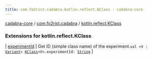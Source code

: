```yaml
---
title: com.fo2rist.cadabra.kotlin.reflect.KClass - cadabra-core
---
```


[cadabra-core](../../index.html) / [com.fo2rist.cadabra](../index.html) / [kotlin.reflect.KClass](./index.html)

### Extensions for kotlin.reflect.KClass

| [experimentId](experiment-id.html) | Get ID (simple class name) of the experiment.`val <V : `[`Variant`](../-variant/index.html)`> `[`KClass`](https://kotlinlang.org/api/latest/jvm/stdlib/kotlin.reflect/-k-class/index.html)`<V>.experimentId: `[`String`](https://kotlinlang.org/api/latest/jvm/stdlib/kotlin/-string/index.html) |

